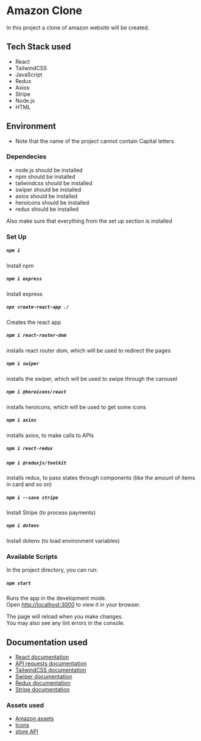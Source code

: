# Amazon Clone

In this project a clone of amazon website will be created.

## Tech Stack used

- React
- TailwindCSS
- JavaScript
- Redux
- Axios
- Stripe
- Node.js
- HTML

## Environment

- Note that the name of the project cannot contain Capital letters

### Dependecies

- node.js should be installed
- npm should be installed
- tailwindcss should be installed
- swiper should be installed
- axios should be installed
- heroicons should be installed
- redux should be installed

Also make sure that everything from the set up section is installed

### Set Up

##### `npm i`

Install npm

##### `npm i express`

Install express

##### `npx create-react-app ./`

Creates the react app

##### `npm i react-router-dom`

installs react router dom, which will be used to redirect the pages

##### `npm i swiper`

installs the swiper, which will be used to swipe through the carousel

##### `npm i @heroicons/react`

installs heroicons, which will be used to get some icons

##### `npm i axios`

installs axios, to make calls to APIs

##### `npm i react-redux`

##### `npm i @reduxjs/toolkit`

installs redux, to pass states through components (like the amount of items in card and so on)

##### `npm i --save stripe`

Install Stripe (to process payments)

##### `npm i dotenv`

Install dotenv (to load environment variables)

### Available Scripts

In the project directory, you can run:

##### `npm start`

Runs the app in the development mode.\
Open [http://localhost:3000](http://localhost:3000) to view it in your browser.

The page will reload when you make changes.\
You may also see any lint errors in the console.

## Documentation used

- [React documentation](https://reactjs.org/)
- [API requests documentation](https://javascript.info/fetch)
- [TailwindCSS documentation](https://tailwindcss.com/docs/guides/create-react-app)
- [Swiper documentation](https://www.npmjs.com/package/swiper)
- [Redux documentation](https://redux.js.org/tutorials/essentials/part-1-overview-concepts)
- [Stripe documentation](https://stripe.com/docs/checkout/quickstart)

### Assets used

- [Amazon assets](https://drive.google.com/file/d/1AJ73Ya_rmSFsBmILPlrZtjUibeN4uKM2/view)
- [Icons](https://heroicons.com/)
- [store API](https://fakestoreapi.com)
